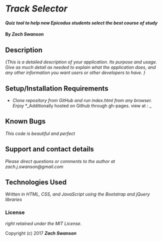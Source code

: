 # _Track Selector_

#### _Quiz tool to help new Epicodus students select the best course of study_
#### By _**Zach Swanson**_

## Description

_{This is a detailed description of your application. Its purpose and usage.  Give as much detail as needed to explain what the application does, and any other information you want users or other developers to have. }_

## Setup/Installation Requirements

* _Clone repository from GitHub and run index.html from any browser.  Enjoy_
*_Additionally hosted on Github through gh-pages.  view at :
_



## Known Bugs

_This code is beautiful and perfect_

## Support and contact details

_Please direct questions or comments to the author at zach.j.swanson@gmail.com_

## Technologies Used

_Written in HTML, CSS, and JavaScript using the Bootstrap and jQuery libraries_

### License

*right retained under the MIT License.*

Copyright (c) 2017 **_Zach Swanson_**
